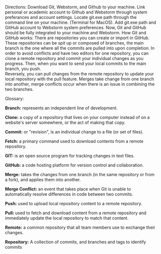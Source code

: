 Directions:
Download Git, Webstorm, and Github to your machine. 
Link personal or academic account to Github and Webstorm through system preferances and account settings.
Locate git.exe path through the command line on your machine. (Terminal for MacOS).
Add git.exe path and GitHub account to Webstorm system preferences. 
Now, Git and GitHub should be fully integrated to your machine and Webstorm. 
How Git and GitHub works: 
There are repositories you can create or import in GitHub. These repositories can be spit up or composed of branches, the main branch is the one where all the commits are pulled into upon completion.
In order to avoid conflicts and have two editors for one repository, you can clone a remote repository and commit your individual changes as you progress. Then, when you want to send your local commits to the main branch, you push.  
Reversely, you can pull changes from the remote repository to update your local repository with the pull feature. Merges take change from one branch into another, merge conflicts occur when there is an issue in combining the two branches. 





Glossary:

**Branch:**
represents an independent line of development.

**Clone:**
a copy of a repository that lives on your computer instead of on a website's server somewhere, or the act of making that copy.

**Commit:**
or "revision", is an individual change to a file (or set of files).

**Fetch:**
a primary command used to download contents from a remote repository.

**GIT:**
is an open source program for tracking changes in text files.

**GitHub:**
a code hosting platform for version control and collaboration.

**Merge:**
takes the changes from one branch (in the same repository or from a fork), and applies them into another.

**Merge Conflict:**
an event that takes place when Git is unable to automatically resolve differences in code between two commits.

**Push:**
used to upload local repository content to a remote repository.

**Pull:**
used to fetch and download content from a remote repository and immediately update the local repository to match that content.

**Remote:**
a common repository that all team members use to exchange their changes.

**Repository:**
A collection of commits, and branches and tags to identify commits